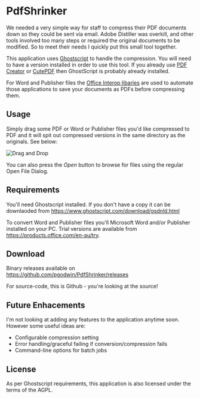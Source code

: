 # PdfShrinker
We needed a very simple way for staff to compress their PDF documents down so they could be sent via email.
Adobe Distiller was overkill, and other tools involved too many steps or required the original documents to
be modified. So to meet their needs I quickly put this small tool together.

This application uses [Ghostscript](https://www.ghostscript.com) to handle the compression. You will need to have a version
installed in order to use this tool. If you already use [PDF Creator](http://www.pdfforge.org/pdfcreator) or 
[CutePDF](http://www.cutepdf.com/) then GhostScript is probably already installed.

For Word and Publisher files the [Office Interop libaries](https://msdn.microsoft.com/en-us/library/15s06t57.aspx) are used
to automate those applications to save your documents as PDFs before compressing them.

## Usage

Simply drag some PDF or Word or Publisher files you'd like compressed to PDF and it will spit out 
compressed versions in the same directory as the originals. See below:

![Drag and Drop](http://i.imgur.com/64PCuYo.gif)

You can also press the *Open* button to browse for files using the regular Open File Dialog.

## Requirements
You'll need Ghostscript installed. If you don't have a copy it can be downlaoded from 
https://www.ghostscript.com/download/gsdnld.html

To convert Word and Publisher files you'll Microsoft Word and/or Publisher installed on your PC. 
Trial versions are available from https://products.office.com/en-au/try.

## Download
Binary releases available on https://github.com/pgodwin/PdfShrinker/releases

For source-code, this is Github - you're looking at the source!

## Future Enhacements
I'm not looking at adding any features to the application anytime soon. However some useful ideas are:
 - Configurable compression setting
 - Error handling/graceful failing if conversion/compression fails
 - Command-line options for batch jobs

## License
As per Ghostscript requirements, this application is also licensed under the terms of the AGPL.

